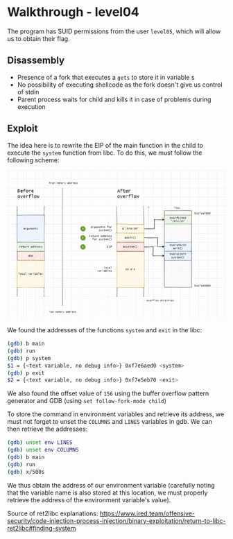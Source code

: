 # Walkthrough - level04

The program has SUID permissions from the user `level05`, which will allow us to obtain their flag.

## Disassembly

- Presence of a fork that executes a `gets` to store it in variable s
- No possibility of executing shellcode as the fork doesn't give us control of stdin
- Parent process waits for child and kills it in case of problems during execution

## Exploit

The idea here is to rewrite the EIP of the main function in the child to execute the `system` function from libc. To do this, we must follow the following scheme:

![Read to libc](resources/read_to_libc.png)

We found the addresses of the functions `system` and `exit` in the libc:

```bash
(gdb) b main
(gdb) run
(gdb) p system
$1 = {<text variable, no debug info>} 0xf7e6aed0 <system>
(gdb) p exit
$2 = {<text variable, no debug info>} 0xf7e5eb70 <exit>
```

We also found the offset value of `156` using the buffer overflow pattern generator and GDB (using `set follow-fork-mode child`) 

To store the command in environment variables and retrieve its address, we must not forget to unset the `COLUMNS` and `LINES` variables in gdb. We can then retrieve the addresses:

```bash
(gdb) unset env LINES
(gdb) unset env COLUMNS
(gdb) b main
(gdb) run
(gdb) x/500s
```

We thus obtain the address of our environment variable (carefully noting that the variable name is also stored at this location, we must properly retrieve the address of the environment variable's value).

Source of ret2libc explanations: https://www.ired.team/offensive-security/code-injection-process-injection/binary-exploitation/return-to-libc-ret2libc#finding-system
